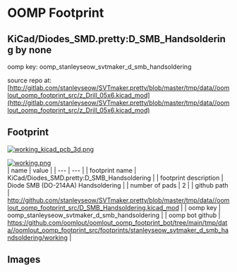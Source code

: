# OOMP Footprint  
## KiCad/Diodes_SMD.pretty:D_SMB_Handsoldering  by none  
  
oomp key: oomp_stanleyseow_svtmaker_d_smb_handsoldering  
  
source repo at: [http://gitlab.com/stanleyseow/SVTmaker.pretty/blob/master/tmp/data//oomlout_oomp_footprint_src/z_Drill_05x6.kicad_mod](http://gitlab.com/stanleyseow/SVTmaker.pretty/blob/master/tmp/data//oomlout_oomp_footprint_src/z_Drill_05x6.kicad_mod)  
## Footprint  
  
[![working_kicad_pcb_3d.png](working_kicad_pcb_3d_600.png)](working_kicad_pcb_3d.png)  
  
[![working.png](working_600.png)](working.png)  
| name | value | 
| --- | --- | 
| footprint name | KiCad/Diodes_SMD.pretty:D_SMB_Handsoldering | 
| footprint description | Diode SMB (DO-214AA) Handsoldering | 
| number of pads | 2 | 
| github path | http://github.com/stanleyseow/SVTmaker.pretty/blob/master/tmp/data//oomlout_oomp_footprint_src/D_SMB_Handsoldering.kicad_mod | 
| oomp key | oomp_stanleyseow_svtmaker_d_smb_handsoldering | 
| oomp bot github | https://github.com/oomlout/oomlout_oomp_footprint_bot/tree/main/tmp/data//oomlout_oomp_footprint_src/footprints/stanleyseow_svtmaker_d_smb_handsoldering/working | 
## Images  
